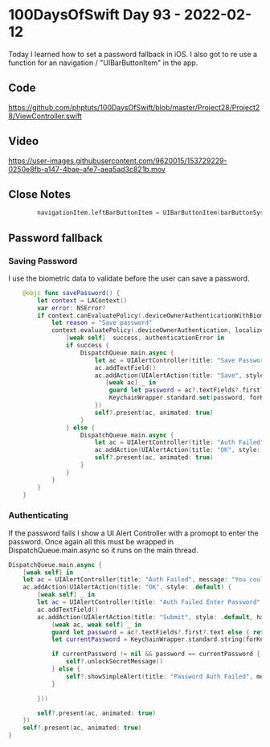 # 100DaysOfSwift Day 93 - 2022-02-12

Today I learned how to set a password fallback in iOS.  I also got to re use a function for an navigation / "UIBarButtonItem" in the app. 

## Code

https://github.com/phptuts/100DaysOfSwift/blob/master/Project28/Project28/ViewController.swift

## Video


https://user-images.githubusercontent.com/9620015/153729229-0250e8fb-a147-4bae-afe7-aea5ad3c821b.mov


## Close Notes

```swift
        navigationItem.leftBarButtonItem = UIBarButtonItem(barButtonSystemItem: .done, target: self, action: #selector(saveSecretMessage))
```

## Password fallback


### Saving Password

I use the biometric data to validate before the user can save a password.

```swift
    @objc func savePassword() {
        let context = LAContext()
        var error: NSError?
        if context.canEvaluatePolicy(.deviceOwnerAuthenticationWithBiometrics, error: &error) {
            let reason = "Save password"
            context.evaluatePolicy(.deviceOwnerAuthentication, localizedReason: reason) {
                [weak self]  success, authenticationError in
                if success {
                    DispatchQueue.main.async {
                        let ac = UIAlertController(title: "Save Password", message: nil, preferredStyle: .alert)
                        ac.addTextField()
                        ac.addAction(UIAlertAction(title: "Save", style: .default) {
                           [weak ac] _ in
                            guard let password = ac?.textFields?.first?.text else { return }
                            KeychainWrapper.standard.set(password, forKey: "password")
                        })
                        self?.present(ac, animated: true)
                    }
                } else {
                    DispatchQueue.main.async {
                        let ac = UIAlertController(title: "Auth Failed", message: "You could not be verified", preferredStyle: .alert)
                        ac.addAction(UIAlertAction(title: "OK", style: .default))
                        self?.present(ac, animated: true)
                    }
                }
            }
        }
    }
```

### Authenticating

If the password fails I show a UI Alert Controller with a promopt to enter the password.  Once again all this must be wrapped in DispatchQueue.main.async so it runs on the main thread.

```swift
DispatchQueue.main.async {
    [weak self] in
    let ac = UIAlertController(title: "Auth Failed", message: "You could not be verified", preferredStyle: .alert)
    ac.addAction(UIAlertAction(title: "OK", style: .default) {
        [weak self] _ in
        let ac = UIAlertController(title: "Auth Failed Enter Password", message: nil, preferredStyle: .alert)
        ac.addTextField()
        ac.addAction(UIAlertAction(title: "Submit", style: .default, handler: {
            [weak ac, weak self] _ in
            guard let password = ac?.textFields?.first?.text else { return }
            let currentPassword = KeychainWrapper.standard.string(forKey: "password")

            if currentPassword != nil && password == currentPassword {
                self?.unlockSecretMessage()
            } else {
                self?.showSimpleAlert(title: "Password Auth Failed", message: nil)
            }

        }))

        self?.present(ac, animated: true)
    })
    self?.present(ac, animated: true)
}
```

